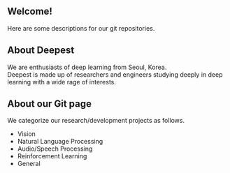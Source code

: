 ## Welcome!
Here are some descriptions for our git repositories. 

## About Deepest 
We are enthusiasts of deep learning from Seoul, Korea.  
Deepest is made up of researchers and engineers studying deeply in deep learning with a wide rage of interests.

## About our Git page
We categorize our research/development projects as follows.  
- Vision  
- Natural Language Processing  
- Audio/Speech Processing  
- Reinforcement Learning  
- General  
